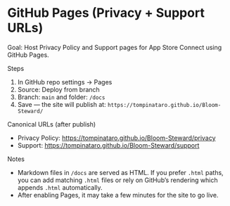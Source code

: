 # GitHub Pages (Privacy + Support URLs)

Goal: Host Privacy Policy and Support pages for App Store Connect using GitHub Pages.

Steps
1) In GitHub repo settings → Pages
2) Source: Deploy from branch
3) Branch: `main` and folder: `/docs`
4) Save — the site will publish at: `https://tompinataro.github.io/Bloom-Steward/`

Canonical URLs (after publish)
- Privacy Policy: https://tompinataro.github.io/Bloom-Steward/privacy
- Support: https://tompinataro.github.io/Bloom-Steward/support

Notes
- Markdown files in `/docs` are served as HTML. If you prefer `.html` paths, you can add matching `.html` files or rely on GitHub’s rendering which appends `.html` automatically.
- After enabling Pages, it may take a few minutes for the site to go live.

